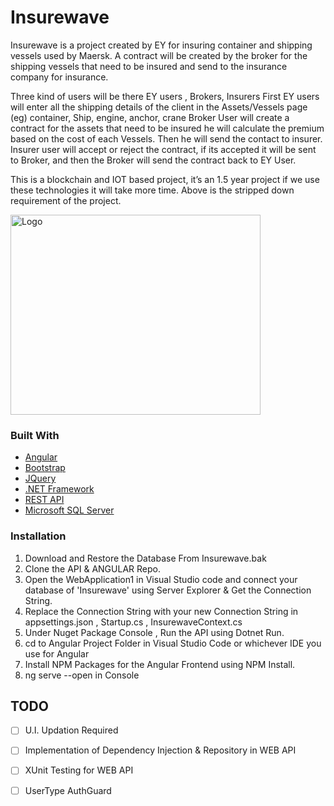 # Insurewave

Insurewave is a project created by EY for insuring container and shipping vessels used by Maersk. A contract will be created by the broker for the shipping vessels that need to be insured and send to the insurance company for insurance.

 

Three kind of users will be there EY users , Brokers, Insurers
First EY users will enter all the shipping details of the client in the Assets/Vessels page (eg) container, Ship, engine, anchor, crane
Broker User will create a contract for the assets that need to be insured he will calculate the premium based on the cost of each Vessels. Then he will send the contact to insurer.
Insurer user will accept or reject the contract, if its accepted it will be sent to Broker, and then the Broker will send the contract back to EY User.
 

This is a blockchain and IOT based project, it’s an 1.5 year project if we use these technologies it will take more time. Above is the stripped down requirement of the project.


<img src="https://res.cloudinary.com/crunchbase-production/image/upload/c_lpad,f_auto,q_auto:eco,dpr_1/baohheerrmviww7dk5gx" alt="Logo" width="400" height="320" style="max-width: 100%;">

### Built With

* [Angular](https://angular.io/)
* [Bootstrap](https://getbootstrap.com)
* [JQuery](https://jquery.com)
* [.NET Framework](https://dotnet.microsoft.com/en-us/learn/dotnet/what-is-dotnet)
* [REST API](redhat.com/en/topics/api/what-is-a-rest-api)
* [Microsoft SQL Server](https://www.microsoft.com/en-in/sql-server/)

### Installation

1. Download and Restore the Database From Insurewave.bak
2. Clone the API & ANGULAR Repo.
3. Open the WebApplication1 in Visual Studio code and connect your database of 'Insurewave' using Server Explorer & Get the Connection String.
4. Replace the Connection String with your new Connection String in appsettings.json , Startup.cs , InsurewaveContext.cs
5. Under Nuget Package Console , Run the API using Dotnet Run.
6. cd to Angular Project Folder in Visual Studio Code or whichever IDE you use for Angular
7. Install NPM Packages for the Angular Frontend using NPM Install.
8. ng serve --open in Console

## TODO

- [ ] U.I. Updation Required
- [ ] Implementation of Dependency Injection & Repository in WEB API
- [ ] XUnit Testing for WEB API
- [ ] UserType AuthGuard 

